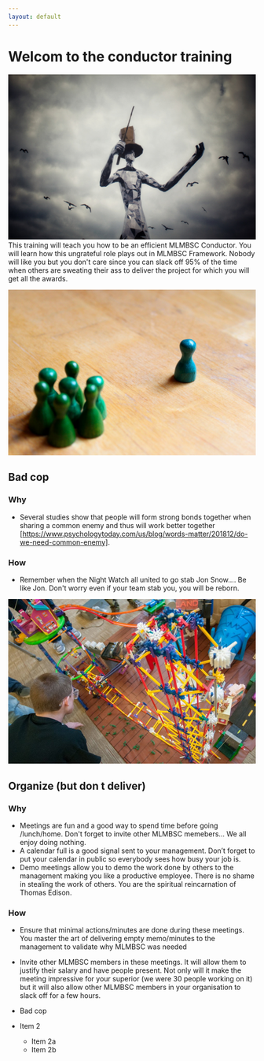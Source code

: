 ```yaml
---
layout: default
---
```


# Welcom to the conductor training
![Logo](/pictures/conductor.jpg)
This training will teach you how to be an efficient MLMBSC Conductor. You will learn how this ungrateful role plays out in MLMBSC Framework. Nobody will like you but you don't care since you can slack off 95% of the time when others are sweating their ass to deliver the project for which you will get all the awards. 

![Logo](/pictures/hate_focus.jpg)
## Bad cop
### Why 
* Several studies show that people will form strong bonds together when sharing a common enemy and thus will work better together [https://www.psychologytoday.com/us/blog/words-matter/201812/do-we-need-common-enemy].
### How
* Remember when the Night Watch all united to go stab Jon Snow…. Be like Jon. Don't worry even if your team stab you, you will be reborn.

![Logo](/pictures/goldberg.jpg)
## Organize (but don t deliver)
### Why
* Meetings are fun and a good way to spend time before going /lunch/home. Don't forget to invite other MLMBSC memebers... We all enjoy doing nothing.
* A calendar full is a good signal sent to your management. Don’t forget to put your calendar in public so everybody sees how busy your job is.
* Demo meetings allow you to demo the work done by others to the management making you like a productive employee. There is no shame in stealing the work of others. You are the spiritual reincarnation of Thomas Edison.

### How
* Ensure that minimal actions/minutes are done during these meetings. You master the art of delivering empty memo/minutes to the management to validate why MLMBSC was needed
* Invite other MLMBSC members in these meetings. It will allow them to justify their salary and have people present. Not only will it make the meeting impressive for your superior (we were 30 people working on it) but it will also allow other MLMBSC members in your organisation to slack off for a few hours.

* Bad cop
* Item 2
  * Item 2a
  * Item 2b